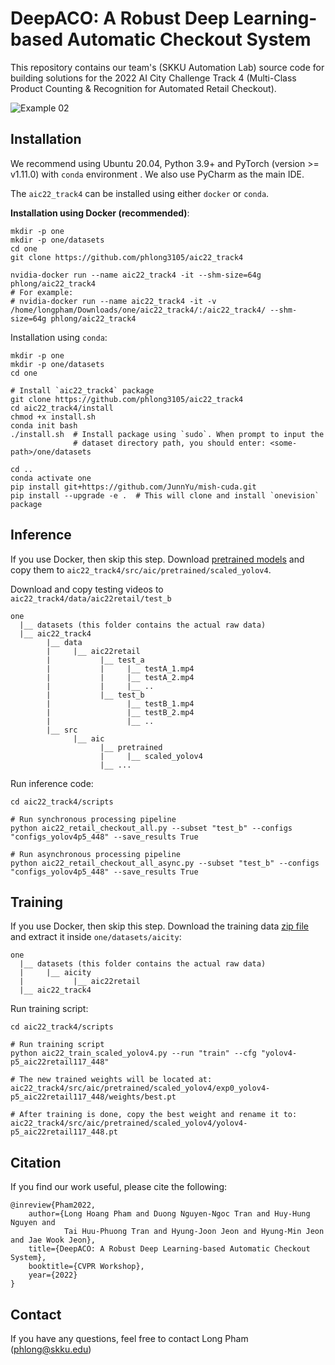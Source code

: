 # DeepACO: A Robust Deep Learning-based Automatic Checkout System

This repository contains our team's (SKKU Automation Lab) source code for 
building solutions for the 2022 AI City Challenge Track 4 
(Multi-Class Product Counting & Recognition for Automated Retail Checkout). 

![Example 02](docs/testA_2.gif)

## Installation

We recommend using Ubuntu 20.04, Python 3.9+ and PyTorch (version >= v1.11.0) with `conda` environment .
We also use PyCharm as the main IDE. 

The `aic22_track4` can be installed using either `docker` or `conda`.

**Installation using Docker (recommended)**:
```shell
mkdir -p one
mkdir -p one/datasets
cd one
git clone https://github.com/phlong3105/aic22_track4

nvidia-docker run --name aic22_track4 -it --shm-size=64g phlong/aic22_track4
# For example:
# nvidia-docker run --name aic22_track4 -it -v /home/longpham/Downloads/one/aic22_track4/:/aic22_track4/ --shm-size=64g phlong/aic22_track4
```

Installation using `conda`:
```shell
mkdir -p one
mkdir -p one/datasets
cd one

# Install `aic22_track4` package
git clone https://github.com/phlong3105/aic22_track4
cd aic22_track4/install
chmod +x install.sh
conda init bash
./install.sh  # Install package using `sudo`. When prompt to input the 
              # dataset directory path, you should enter: <some-path>/one/datasets

cd ..
conda activate one
pip install git+https://github.com/JunnYu/mish-cuda.git
pip install --upgrade -e .  # This will clone and install `onevision` package
```

## Inference

If you use Docker, then skip this step. Download [pretrained models](https://o365skku-my.sharepoint.com/:u:/g/personal/phlong_o365_skku_edu/EX7Rn_xKsAlEgEW6RDCOTBABB90GAUA76-vFVr0Mwme9_w?e=96gV5b) and copy them to `aic22_track4/src/aic/pretrained/scaled_yolov4`.

Download and copy testing videos to `aic22_track4/data/aic22retail/test_b`
```text
one
  |__ datasets (this folder contains the actual raw data)
  |__ aic22_track4
        |__ data
        |     |__ aic22retail
        |           |__ test_a
        |           |     |__ testA_1.mp4
        |           |     |__ testA_2.mp4
        |           |     |__ ..
        |           |__ test_b
        |                 |__ testB_1.mp4
        |                 |__ testB_2.mp4
        |                 |__ ..
        |__ src
              |__ aic
                    |__ pretrained
                    |     |__ scaled_yolov4
                    |__ ...
```

Run inference code:
```shell
cd aic22_track4/scripts

# Run synchronous processing pipeline
python aic22_retail_checkout_all.py --subset "test_b" --configs "configs_yolov4p5_448" --save_results True

# Run asynchronous processing pipeline
python aic22_retail_checkout_all_async.py --subset "test_b" --configs "configs_yolov4p5_448" --save_results True
```

## Training

If you use Docker, then skip this step. Download the training data [zip file](https://o365skku-my.sharepoint.com/:u:/g/personal/phlong_o365_skku_edu/EXmFKp_8KKNFv9VC1POLr5cBE6RXIw39HqvIg5ajBXsq7g?e=M0BSLo) and extract it inside `one/datasets/aicity`:
```text
one
  |__ datasets (this folder contains the actual raw data)
  |     |__ aicity
  |           |__ aic22retail
  |__ aic22_track4
```

Run training script:
```shell
cd aic22_track4/scripts

# Run training script
python aic22_train_scaled_yolov4.py --run "train" --cfg "yolov4-p5_aic22retail117_448"

# The new trained weights will be located at: 
aic22_track4/src/aic/pretrained/scaled_yolov4/exp0_yolov4-p5_aic22retail117_448/weights/best.pt

# After training is done, copy the best weight and rename it to: 
aic22_track4/src/aic/pretrained/scaled_yolov4/yolov4-p5_aic22retail117_448.pt
```


## Citation

If you find our work useful, please cite the following:

```text
@inreview{Pham2022,  
    author={Long Hoang Pham and Duong Nguyen-Ngoc Tran and Huy-Hung Nguyen and 
            Tai Huu-Phuong Tran and Hyung-Joon Jeon and Hyung-Min Jeon and Jae Wook Jeon},  
    title={DeepACO: A Robust Deep Learning-based Automatic Checkout System},  
    booktitle={CVPR Workshop},
    year={2022}  
}
```

## Contact

If you have any questions, feel free to contact Long Pham ([phlong@skku.edu](phlong@skku.edu))

